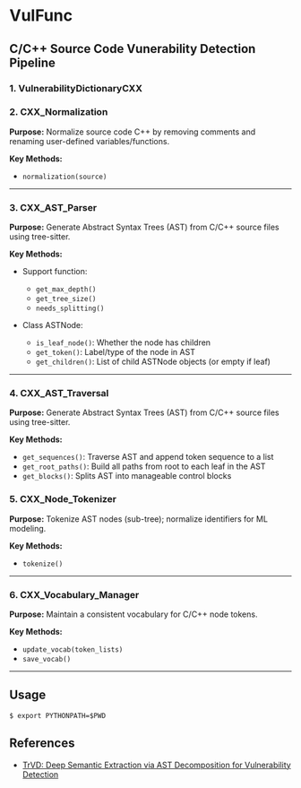 # VulFunc

## C/C++ Source Code Vunerability Detection Pipeline

### 1. VulnerabilityDictionaryCXX

### 2. CXX_Normalization

**Purpose:** Normalize source code C++ by removing comments and renaming user-defined variables/functions.

**Key Methods:**

* `normalization(source)`

---

### 3. CXX_AST_Parser

**Purpose:** Generate Abstract Syntax Trees (AST) from C/C++ source files using tree-sitter.

**Key Methods:**

* Support function:
    * `get_max_depth()`
    * `get_tree_size()`
    * `needs_splitting()`

* Class ASTNode: 
    * `is_leaf_node()`: Whether the node has children
    * `get_token()`: Label/type of the node in AST
    * `get_children()`: List of child ASTNode objects (or empty if leaf)

---

### 4. CXX_AST_Traversal
**Purpose:** Generate Abstract Syntax Trees (AST) from C/C++ source files using tree-sitter.

**Key Methods:**

* `get_sequences()`: Traverse AST and append token sequence to a list
* `get_root_paths()`: Build all paths from root to each leaf in the AST
* `get_blocks()`: Splits AST into manageable control blocks

### 5. CXX_Node_Tokenizer

**Purpose:** Tokenize AST nodes (sub-tree); normalize identifiers for ML modeling.

**Key Methods:**

* `tokenize()`

---

### 6. CXX_Vocabulary_Manager

**Purpose:** Maintain a consistent vocabulary for C/C++ node tokens.

**Key Methods:**

* `update_vocab(token_lists)`
* `save_vocab()`

---

## Usage

```
$ export PYTHONPATH=$PWD
```

## References
* [TrVD: Deep Semantic Extraction via AST Decomposition for Vulnerability Detection](https://github.com/XUPT-SSS/TrVD/tree/main)